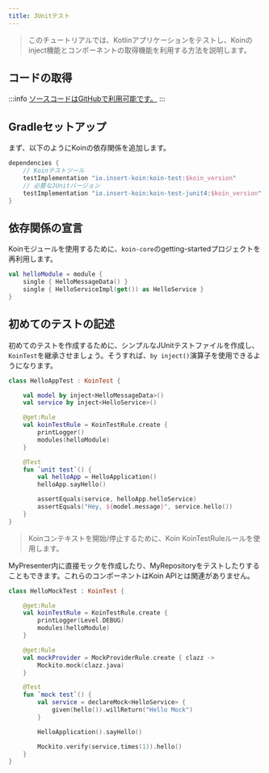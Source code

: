 ```yaml
---
title: JUnitテスト
---
```


> このチュートリアルでは、Kotlinアプリケーションをテストし、Koinのinject機能とコンポーネントの取得機能を利用する方法を説明します。

## コードの取得

:::info
[ソースコードはGitHubで利用可能です。](https://github.com/InsertKoinIO/koin-getting-started/tree/main/kotlin)
:::

## Gradleセットアップ

まず、以下のようにKoinの依存関係を追加します。

```groovy
dependencies {
    // Koinテストツール
    testImplementation "io.insert-koin:koin-test:$koin_version"
    // 必要なJUnitバージョン
    testImplementation "io.insert-koin:koin-test-junit4:$koin_version"
}
```

## 依存関係の宣言

Koinモジュールを使用するために、`koin-core`のgetting-startedプロジェクトを再利用します。

```kotlin
val helloModule = module {
    single { HelloMessageData() }
    single { HelloServiceImpl(get()) as HelloService }
}
```

## 初めてのテストの記述

初めてのテストを作成するために、シンプルなJUnitテストファイルを作成し、`KoinTest`を継承させましょう。そうすれば、`by inject()`演算子を使用できるようになります。

```kotlin
class HelloAppTest : KoinTest {

    val model by inject<HelloMessageData>()
    val service by inject<HelloService>()

    @get:Rule
    val koinTestRule = KoinTestRule.create {
        printLogger()
        modules(helloModule)
    }

    @Test
    fun `unit test`() {
        val helloApp = HelloApplication()
        helloApp.sayHello()

        assertEquals(service, helloApp.helloService)
        assertEquals("Hey, ${model.message}", service.hello())
    }
}
```

> Koinコンテキストを開始/停止するために、Koin KoinTestRuleルールを使用します。

MyPresenter内に直接モックを作成したり、MyRepositoryをテストしたりすることもできます。これらのコンポーネントはKoin APIとは関連がありません。

```kotlin
class HelloMockTest : KoinTest {

    @get:Rule
    val koinTestRule = KoinTestRule.create {
        printLogger(Level.DEBUG)
        modules(helloModule)
    }

    @get:Rule
    val mockProvider = MockProviderRule.create { clazz ->
        Mockito.mock(clazz.java)
    }

    @Test
    fun `mock test`() {
        val service = declareMock<HelloService> {
            given(hello()).willReturn("Hello Mock")
        }

        HelloApplication().sayHello()

        Mockito.verify(service,times(1)).hello()
    }
}